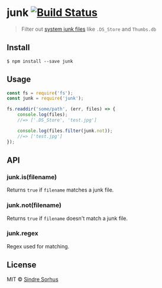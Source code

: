 # junk [![Build Status](https://travis-ci.org/sindresorhus/junk.svg?branch=master)](https://travis-ci.org/sindresorhus/junk)

> Filter out [system junk files](test.js) like `.DS_Store` and `Thumbs.db`


## Install

```
$ npm install --save junk
```


## Usage

```js
const fs = require('fs');
const junk = require('junk');

fs.readdir('some/path', (err, files) => {
	console.log(files);
	//=> ['.DS_Store', 'test.jpg']

	console.log(files.filter(junk.not));
	//=> ['test.jpg']
});
```


## API

### junk.is(filename)

Returns `true` if `filename` matches a junk file.

### junk.not(filename)

Returns `true` if `filename` doesn't match a junk file.

### junk.regex

Regex used for matching.


## License

MIT © [Sindre Sorhus](https://sindresorhus.com)
